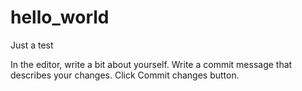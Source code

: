 # hello_world
Just a test

In the editor, write a bit about yourself.
Write a commit message that describes your changes.
Click Commit changes button.
